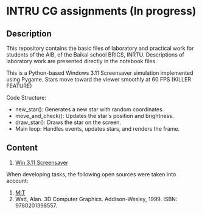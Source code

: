 # INTRU CG assignments (In progress)
## Description

This repository contains the basic files of laboratory and practical work for students of the AIB, of the Baikal school BRICS, INRTU.
Descriptions of laboratory work are presented directly in the notebook files.

This is a Python-based Windows 3.11 Screensaver simulation implemented using Pygame. Stars move toward the viewer smoothly at 60 FPS (KILLER FEATURE)

Code Structure:
- new_star(): Generates a new star with random coordinates.
- move_and_check(): Updates the star's position and brightness.
- draw_star(): Draws the star on the screen.
- Main loop: Handles events, updates stars, and renders the frame.

## Content 
1) [Win 3.11 Screensaver](https://github.com/gruzdev-as/INRTU_CG/blob/master/Win%203.11.%20ScreenSaver%20for%20students.ipynb)

When developing tasks, the following open sources were taken into account:
1) [MIT](https://ocw.mit.edu/courses/6-837-computer-graphics-fall-2012/)
2) Watt, Alan. 3D Computer Graphics. Addison-Wesley, 1999. ISBN: 9780201398557.

